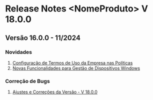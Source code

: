 # Release Notes \<NomeProduto> V 18.0.0

## **Versão 16.0.0 - 11/2024**

### **Novidades**

1. [Configuração de Termos de Uso da Empresa nas Políticas](configuracao-de-termos-de-uso-da-empresa-nas-politicas.md)
2. [Novas Funcionalidades para Gestão de Dispositivos Windows](novas-funcionalidades-para-gestao-de-dispositivos-windows.md)

### Correção de Bugs

1. [Ajustes e Correções da Versão - V 18.0.0](ajustes-e-correcoes-da-versao-v-18.0.0.md)
